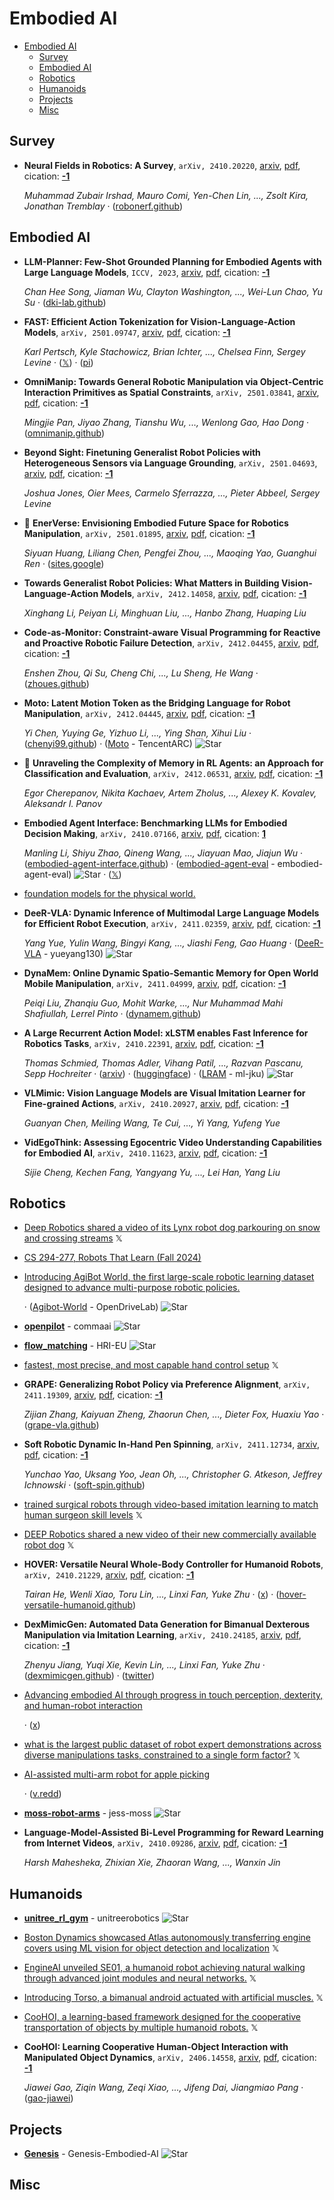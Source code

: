 # Embodied AI

- [Embodied AI](#embodied-ai) 
  - [Survey](#survey)
  - [Embodied AI](#embodied-ai-1)
  - [Robotics](#robotics)
  - [Humanoids](#humanoids)
  - [Projects](#projects)
  - [Misc](#misc)


## Survey

- **Neural Fields in Robotics: A Survey**, `arXiv, 2410.20220`, [arxiv](http://arxiv.org/abs/2410.20220v1), [pdf](http://arxiv.org/pdf/2410.20220v1.pdf), cication: [**-1**](None) 

	 *Muhammad Zubair Irshad, Mauro Comi, Yen-Chen Lin, ..., Zsolt Kira, Jonathan Tremblay* · ([robonerf.github](https://robonerf.github.io/))

## Embodied AI

- **LLM-Planner: Few-Shot Grounded Planning for Embodied Agents with Large 
  Language Models**, `ICCV, 2023`, [arxiv](http://arxiv.org/abs/2212.04088v3), [pdf](http://arxiv.org/pdf/2212.04088v3.pdf), cication: [**-1**](None) 

	 *Chan Hee Song, Jiaman Wu, Clayton Washington, ..., Wei-Lun Chao, Yu Su* · ([dki-lab.github](https://dki-lab.github.io/LLM-Planner))
- **FAST: Efficient Action Tokenization for Vision-Language-Action Models**, `arXiv, 2501.09747`, [arxiv](http://arxiv.org/abs/2501.09747v1), [pdf](http://arxiv.org/pdf/2501.09747v1.pdf), cication: [**-1**](None) 

	 *Karl Pertsch, Kyle Stachowicz, Brian Ichter, ..., Chelsea Finn, Sergey Levine* · ([𝕏](https://x.com/KarlPertsch/status/1879960952042660063)) · ([pi](https://www.pi.website/research/fast))
- **OmniManip: Towards General Robotic Manipulation via Object-Centric 
  Interaction Primitives as Spatial Constraints**, `arXiv, 2501.03841`, [arxiv](http://arxiv.org/abs/2501.03841v1), [pdf](http://arxiv.org/pdf/2501.03841v1.pdf), cication: [**-1**](None) 

	 *Mingjie Pan, Jiyao Zhang, Tianshu Wu, ..., Wenlong Gao, Hao Dong* · ([omnimanip.github](https://omnimanip.github.io/))
- **Beyond Sight: Finetuning Generalist Robot Policies with Heterogeneous 
  Sensors via Language Grounding**, `arXiv, 2501.04693`, [arxiv](http://arxiv.org/abs/2501.04693v1), [pdf](http://arxiv.org/pdf/2501.04693v1.pdf), cication: [**-1**](None) 

	 *Joshua Jones, Oier Mees, Carmelo Sferrazza, ..., Pieter Abbeel, Sergey Levine*
- 🌟 **EnerVerse: Envisioning Embodied Future Space for Robotics Manipulation**, `arXiv, 2501.01895`, [arxiv](http://arxiv.org/abs/2501.01895v1), [pdf](http://arxiv.org/pdf/2501.01895v1.pdf), cication: [**-1**](None) 

	 *Siyuan Huang, Liliang Chen, Pengfei Zhou, ..., Maoqing Yao, Guanghui Ren* · ([sites.google](https://sites.google.com/view/enerverse))
- **Towards Generalist Robot Policies: What Matters in Building 
  Vision-Language-Action Models**, `arXiv, 2412.14058`, [arxiv](http://arxiv.org/abs/2412.14058v3), [pdf](http://arxiv.org/pdf/2412.14058v3.pdf), cication: [**-1**](None) 

	 *Xinghang Li, Peiyan Li, Minghuan Liu, ..., Hanbo Zhang, Huaping Liu*
- **Code-as-Monitor: Constraint-aware Visual Programming for Reactive and 
  Proactive Robotic Failure Detection**, `arXiv, 2412.04455`, [arxiv](http://arxiv.org/abs/2412.04455v2), [pdf](http://arxiv.org/pdf/2412.04455v2.pdf), cication: [**-1**](None) 

	 *Enshen Zhou, Qi Su, Cheng Chi, ..., Lu Sheng, He Wang* · ([zhoues.github](https://zhoues.github.io/Code-as-Monitor/))
- **Moto: Latent Motion Token as the Bridging Language for Robot 
  Manipulation**, `arXiv, 2412.04445`, [arxiv](http://arxiv.org/abs/2412.04445v1), [pdf](http://arxiv.org/pdf/2412.04445v1.pdf), cication: [**-1**](None) 

	 *Yi Chen, Yuying Ge, Yizhuo Li, ..., Ying Shan, Xihui Liu* · ([chenyi99.github](https://chenyi99.github.io/moto/)) · ([Moto](https://github.com/TencentARC/Moto) - TencentARC) ![Star](https://img.shields.io/github/stars/TencentARC/Moto.svg?style=social&label=Star)
- 🌟 **Unraveling the Complexity of Memory in RL Agents: an Approach for 
  Classification and Evaluation**, `arXiv, 2412.06531`, [arxiv](http://arxiv.org/abs/2412.06531v1), [pdf](http://arxiv.org/pdf/2412.06531v1.pdf), cication: [**-1**](None) 

	 *Egor Cherepanov, Nikita Kachaev, Artem Zholus, ..., Alexey K. Kovalev, Aleksandr I. Panov*
- **Embodied Agent Interface: Benchmarking LLMs for Embodied Decision Making**, `arXiv, 2410.07166`, [arxiv](http://arxiv.org/abs/2410.07166v2), [pdf](http://arxiv.org/pdf/2410.07166v2.pdf), cication: [**1**](https://scholar.google.com/scholar?cites=2488405281591567279&as_sdt=2005&sciodt=0,5&hl=en&oe=ASCII) 

	 *Manling Li, Shiyu Zhao, Qineng Wang, ..., Jiayuan Mao, Jiajun Wu* · ([embodied-agent-interface.github](https://embodied-agent-interface.github.io/)) · ([embodied-agent-eval](https://github.com/embodied-agent-eval/embodied-agent-eval) - embodied-agent-eval) ![Star](https://img.shields.io/github/stars/embodied-agent-eval/embodied-agent-eval.svg?style=social&label=Star) · ([𝕏](https://x.com/manlingli_/status/1854041025146404897?s=46))
- [foundation models for the physical world.](https://perceptron.inc/) 
- **DeeR-VLA: Dynamic Inference of Multimodal Large Language Models for 
  Efficient Robot Execution**, `arXiv, 2411.02359`, [arxiv](http://arxiv.org/abs/2411.02359v1), [pdf](http://arxiv.org/pdf/2411.02359v1.pdf), cication: [**-1**](None) 

	 *Yang Yue, Yulin Wang, Bingyi Kang, ..., Jiashi Feng, Gao Huang* · ([DeeR-VLA](https://github.com/yueyang130/DeeR-VLA) - yueyang130) ![Star](https://img.shields.io/github/stars/yueyang130/DeeR-VLA.svg?style=social&label=Star)
- **DynaMem: Online Dynamic Spatio-Semantic Memory for Open World Mobile 
  Manipulation**, `arXiv, 2411.04999`, [arxiv](http://arxiv.org/abs/2411.04999v1), [pdf](http://arxiv.org/pdf/2411.04999v1.pdf), cication: [**-1**](None) 

	 *Peiqi Liu, Zhanqiu Guo, Mohit Warke, ..., Nur Muhammad Mahi Shafiullah, Lerrel Pinto* · ([dynamem.github](https://dynamem.github.io/))
- **A Large Recurrent Action Model: xLSTM enables Fast Inference for 
  Robotics Tasks**, `arXiv, 2410.22391`, [arxiv](http://arxiv.org/abs/2410.22391v1), [pdf](http://arxiv.org/pdf/2410.22391v1.pdf), cication: [**-1**](None)

	 *Thomas Schmied, Thomas Adler, Vihang Patil, ..., Razvan Pascanu, Sepp Hochreiter* · ([arxiv](https://arxiv.org/abs/2410.22391)) · ([huggingface](https://huggingface.co/ml-jku)) · ([LRAM](https://github.com/ml-jku/LRAM) - ml-jku) ![Star](https://img.shields.io/github/stars/ml-jku/LRAM.svg?style=social&label=Star)
- **VLMimic: Vision Language Models are Visual Imitation Learner for 
  Fine-grained Actions**, `arXiv, 2410.20927`, [arxiv](http://arxiv.org/abs/2410.20927v2), [pdf](http://arxiv.org/pdf/2410.20927v2.pdf), cication: [**-1**](None)

	 *Guanyan Chen, Meiling Wang, Te Cui, ..., Yi Yang, Yufeng Yue*
- **VidEgoThink: Assessing Egocentric Video Understanding Capabilities for 
  Embodied AI**, `arXiv, 2410.11623`, [arxiv](http://arxiv.org/abs/2410.11623v1), [pdf](http://arxiv.org/pdf/2410.11623v1.pdf), cication: [**-1**](None)

	 *Sijie Cheng, Kechen Fang, Yangyang Yu, ..., Lei Han, Yang Liu*

## Robotics

- [Deep Robotics shared a video of its Lynx robot dog parkouring on snow and crossing streams](https://x.com/adcock_brett/status/1883561429963243849)  𝕏 
- [CS 294-277, Robots That Learn (Fall 2024)](http://robots-that-learn.github.io/) 
- [Introducing AgiBot World, the first large-scale robotic learning dataset designed to advance multi-purpose robotic policies.](https://agibot-world.com/) 

	 · ([Agibot-World](https://github.com/OpenDriveLab/Agibot-World) - OpenDriveLab) ![Star](https://img.shields.io/github/stars/OpenDriveLab/Agibot-World.svg?style=social&label=Star)
- [**openpilot**](https://github.com/commaai/openpilot) - commaai ![Star](https://img.shields.io/github/stars/commaai/openpilot.svg?style=social&label=Star) 
- [**flow_matching**](https://github.com/HRI-EU/flow_matching) - HRI-EU ![Star](https://img.shields.io/github/stars/HRI-EU/flow_matching.svg?style=social&label=Star) 
- [fastest, most precise, and most capable hand control setup](https://x.com/RemiCadene/status/1868210029985513959)  𝕏 
- **GRAPE: Generalizing Robot Policy via Preference Alignment**, `arXiv, 2411.19309`, [arxiv](http://arxiv.org/abs/2411.19309v1), [pdf](http://arxiv.org/pdf/2411.19309v1.pdf), cication: [**-1**](None) 

	 *Zijian Zhang, Kaiyuan Zheng, Zhaorun Chen, ..., Dieter Fox, Huaxiu Yao* · ([grape-vla.github](https://grape-vla.github.io/))
- **Soft Robotic Dynamic In-Hand Pen Spinning**, `arXiv, 2411.12734`, [arxiv](http://arxiv.org/abs/2411.12734v1), [pdf](http://arxiv.org/pdf/2411.12734v1.pdf), cication: [**-1**](None) 

	 *Yunchao Yao, Uksang Yoo, Jean Oh, ..., Christopher G. Atkeson, Jeffrey Ichnowski* · ([soft-spin.github](https://soft-spin.github.io/))
- [trained surgical robots through video-based imitation learning to match human surgeon skill levels](https://x.com/adcock_brett/status/1858194256680079674)  𝕏 
- [DEEP Robotics shared a new video of their new commercially available robot dog](https://x.com/adcock_brett/status/1858194279056744876)  𝕏 
- **HOVER: Versatile Neural Whole-Body Controller for Humanoid Robots**, `arXiv, 2410.21229`, [arxiv](http://arxiv.org/abs/2410.21229v1), [pdf](http://arxiv.org/pdf/2410.21229v1.pdf), cication: [**-1**](None) 

	 *Tairan He, Wenli Xiao, Toru Lin, ..., Linxi Fan, Yuke Zhu* · ([x](https://x.com/DrJimFan/status/1851643431803830551)) · ([hover-versatile-humanoid.github](https://hover-versatile-humanoid.github.io/))
- **DexMimicGen: Automated Data Generation for Bimanual Dexterous 
  Manipulation via Imitation Learning**, `arXiv, 2410.24185`, [arxiv](http://arxiv.org/abs/2410.24185v1), [pdf](http://arxiv.org/pdf/2410.24185v1.pdf), cication: [**-1**](None)

	 *Zhenyu Jiang, Yuqi Xie, Kevin Lin, ..., Linxi Fan, Yuke Zhu* · ([dexmimicgen.github](https://dexmimicgen.github.io/)) · ([twitter](https://twitter.com/SteveTod1998/status/1852365700372832707))
- [Advancing embodied AI through progress in touch perception, dexterity, and human-robot interaction](https://ai.meta.com/blog/fair-robotics-open-source/) 

	 · ([x](https://x.com/AIatMeta/status/1852019804292682200))
- [what is the largest public dataset of robot expert demonstrations across diverse manipulations tasks, constrained to a single form factor?](https://x.com/ericjang11/status/1851987666000101596)  𝕏 
- [AI-assisted multi-arm robot for apple picking](https://buttondown.com/ainews/archive/ainews-github-copilot-strikes-back-3402/) 

	 · ([v.redd](https://v.redd.it/552w8berqhxd1))
- [**moss-robot-arms**](https://github.com/jess-moss/moss-robot-arms) - jess-moss ![Star](https://img.shields.io/github/stars/jess-moss/moss-robot-arms.svg?style=social&label=Star) 
- **Language-Model-Assisted Bi-Level Programming for Reward Learning from 
  Internet Videos**, `arXiv, 2410.09286`, [arxiv](http://arxiv.org/abs/2410.09286v1), [pdf](http://arxiv.org/pdf/2410.09286v1.pdf), cication: [**-1**](None)

	 *Harsh Mahesheka, Zhixian Xie, Zhaoran Wang, ..., Wanxin Jin*

## Humanoids

- [**unitree_rl_gym**](https://github.com/unitreerobotics/unitree_rl_gym) - unitreerobotics ![Star](https://img.shields.io/github/stars/unitreerobotics/unitree_rl_gym.svg?style=social&label=Star) 
- [Boston Dynamics showcased Atlas autonomously transferring engine covers using ML vision for object detection and localization](https://x.com/adcock_brett/status/1853120940651024503)  𝕏 
- [EngineAI unveiled SE01, a humanoid robot achieving natural walking through advanced joint modules and neural networks.](https://x.com/adcock_brett/status/1850569193365676202)  𝕏 
- [Introducing Torso, a bimanual android actuated with artificial muscles.](https://x.com/clonerobotics/status/1849181515022053845)  𝕏 
- [CooHOI, a learning-based framework designed for the cooperative transportation of objects by multiple humanoid robots.](https://x.com/WinstonGu_/status/1848393460849799439)  𝕏 
- **CooHOI: Learning Cooperative Human-Object Interaction with Manipulated 
  Object Dynamics**, `arXiv, 2406.14558`, [arxiv](http://arxiv.org/abs/2406.14558v2), [pdf](http://arxiv.org/pdf/2406.14558v2.pdf), cication: [**-1**](None)

	 *Jiawei Gao, Ziqin Wang, Zeqi Xiao, ..., Jifeng Dai, Jiangmiao Pang* · ([gao-jiawei](https://gao-jiawei.com/Research/CooHOI/))

## Projects

- [**Genesis**](https://github.com/Genesis-Embodied-AI/Genesis) - Genesis-Embodied-AI ![Star](https://img.shields.io/github/stars/Genesis-Embodied-AI/Genesis.svg?style=social&label=Star) 

## Misc